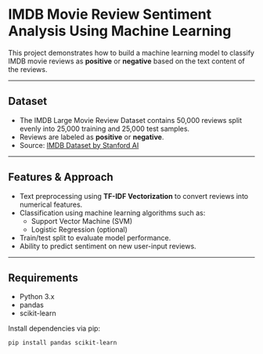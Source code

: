 # IMDB Movie Review Sentiment Analysis Using Machine Learning

This project demonstrates how to build a machine learning model to classify IMDB movie reviews as **positive** or **negative** based on the text content of the reviews.

---

## Dataset

- The IMDB Large Movie Review Dataset contains 50,000 reviews split evenly into 25,000 training and 25,000 test samples.
- Reviews are labeled as **positive** or **negative**.
- Source: [IMDB Dataset by Stanford AI](https://ai.stanford.edu/~amaas/data/sentiment/)

---

## Features & Approach

- Text preprocessing using **TF-IDF Vectorization** to convert reviews into numerical features.
- Classification using machine learning algorithms such as:
  - Support Vector Machine (SVM)
  - Logistic Regression (optional)
- Train/test split to evaluate model performance.
- Ability to predict sentiment on new user-input reviews.

---

## Requirements

- Python 3.x
- pandas
- scikit-learn

Install dependencies via pip:
```bash
pip install pandas scikit-learn
